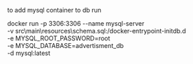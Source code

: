 to add mysql container to db run

docker run -p 3306:3306 --name mysql-server \
-v src\main\resources\schema.sql:/docker-entrypoint-initdb.d \
-e MYSQL_ROOT_PASSWORD=root \
-e MYSQL_DATABASE=advertisment_db \
-d mysql:latest